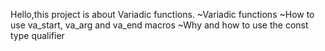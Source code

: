 Hello,this project is about Variadic functions.
~Variadic functions
~How to use va_start, va_arg and va_end macros
~Why and how to use the const type qualifier